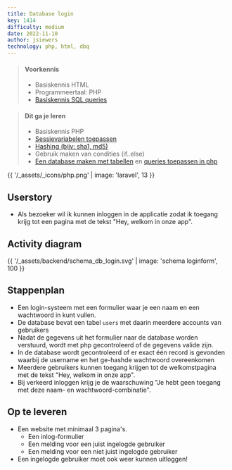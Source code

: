 ```yaml
---
title: Database login
key: 1414
difficulty: medium
date: 2022-11-10
author: jsiewers
technology: php, html, dbq
---
```



> #### Voorkennis
> * Basiskennis HTML
> * Programmeertaal: PHP
> * [Basiskennis SQL queries](https://www.edutorial.nl/dbq/installeren/)

> #### Dit ga je leren
> * Basiskennis PHP
> * [Sessievariabelen toepassen](https://www.edutorial.nl/php/sessions/)
> * [Hashing (bijv: sha1, md5)](https://stackoverflow.com/questions/30279321/how-to-use-phps-password-hash-to-hash-and-verify-passwords)
> * Gebruik maken van condities (if..else)
> * [Een database maken met tabellen](https://www.edutorial.nl/dbq/database-maken/) en [queries toepassen in php](https://www.edutorial.nl/php2/php-en-mysql/#opdrachten)

{{ '/_assets/_icons/php.png'  | image: 'laravel', 13 }}

## Userstory
* Als bezoeker wil ik kunnen inloggen in de applicatie zodat ik toegang krijg tot een pagina met de tekst "Hey, welkom in onze app".

## Activity diagram

{{ '/_assets/backend/schema_db_login.svg' | image: 'schema loginform', 100 }}


## Stappenplan
* Een login-systeem met een formulier waar je een naam en een wachtwoord in kunt vullen.
* De database bevat een tabel `users` met daarin meerdere accounts van gebruikers
* Nadat de gegevens uit het formulier naar de database worden verstuurd, wordt met php gecontroleerd of de gegevens valide zijn.
* In de database wordt gecontroleerd of er exact één record is gevonden waarbij de username en het ge-hashde wachtwoord overeenkomen
* Meerdere gebruikers kunnen toegang krijgen tot de welkomstpagina met de tekst "Hey, welkom in onze app".
* Bij verkeerd inloggen krijg je de waarschuwing "Je hebt geen toegang met deze naam- en wachtwoord-combinatie".

## Op te leveren
* Een website met minimaal 3 pagina's.
    * Een inlog-formulier
    * Een melding voor een juist ingelogde gebruiker
    * Een melding voor een niet juist ingelogde gebruiker
* Een ingelogde gebruiker moet ook weer kunnen uitloggen!

